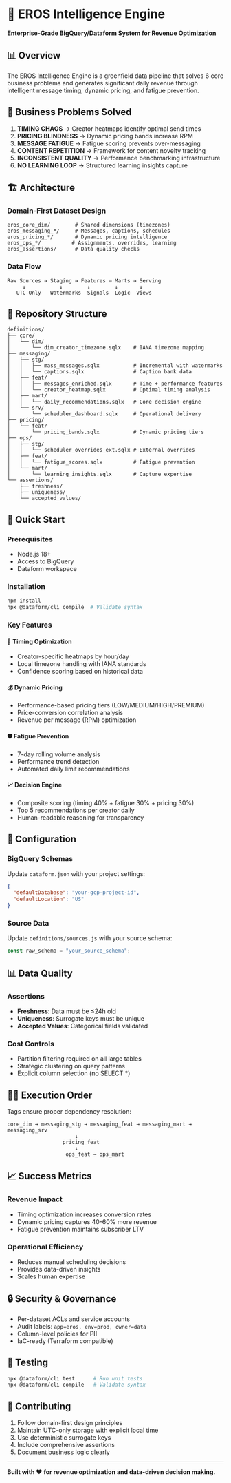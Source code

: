 # 🚀 EROS Intelligence Engine

**Enterprise-Grade BigQuery/Dataform System for Revenue Optimization**

## 📊 Overview

The EROS Intelligence Engine is a greenfield data pipeline that solves 6 core business problems and generates significant daily revenue through intelligent message timing, dynamic pricing, and fatigue prevention.

## 🎯 Business Problems Solved

1. **TIMING CHAOS** → Creator heatmaps identify optimal send times
2. **PRICING BLINDNESS** → Dynamic pricing bands increase RPM  
3. **MESSAGE FATIGUE** → Fatigue scoring prevents over-messaging
4. **CONTENT REPETITION** → Framework for content novelty tracking
5. **INCONSISTENT QUALITY** → Performance benchmarking infrastructure
6. **NO LEARNING LOOP** → Structured learning insights capture

## 🏗️ Architecture

### Domain-First Dataset Design
```
eros_core_dim/        # Shared dimensions (timezones)
eros_messaging_*/     # Messages, captions, schedules  
eros_pricing_*/       # Dynamic pricing intelligence
eros_ops_*/          # Assignments, overrides, learning
eros_assertions/      # Data quality checks
```

### Data Flow
```
Raw Sources → Staging → Features → Marts → Serving
     ↓           ↓        ↓        ↓       ↓
   UTC Only   Watermarks  Signals  Logic  Views
```

## 📁 Repository Structure

```
definitions/
├── core/
│   └── dim/
│       └── dim_creator_timezone.sqlx    # IANA timezone mapping
├── messaging/
│   ├── stg/
│   │   ├── mass_messages.sqlx           # Incremental with watermarks
│   │   └── captions.sqlx                # Caption bank data
│   ├── feat/
│   │   ├── messages_enriched.sqlx       # Time + performance features
│   │   └── creator_heatmap.sqlx         # Optimal timing analysis
│   ├── mart/
│   │   └── daily_recommendations.sqlx   # Core decision engine
│   └── srv/
│       └── scheduler_dashboard.sqlx     # Operational delivery
├── pricing/
│   └── feat/
│       └── pricing_bands.sqlx           # Dynamic pricing tiers
├── ops/
│   ├── stg/
│   │   └── scheduler_overrides_ext.sqlx # External overrides
│   ├── feat/
│   │   └── fatigue_scores.sqlx          # Fatigue prevention
│   └── mart/
│       └── learning_insights.sqlx       # Capture expertise
└── assertions/
    ├── freshness/
    ├── uniqueness/
    └── accepted_values/
```

## 🚀 Quick Start

### Prerequisites
- Node.js 18+
- Access to BigQuery
- Dataform workspace

### Installation
```bash
npm install
npx @dataform/cli compile  # Validate syntax
```

### Key Features

#### 🎯 Timing Optimization
- Creator-specific heatmaps by hour/day
- Local timezone handling with IANA standards
- Confidence scoring based on historical data

#### 💰 Dynamic Pricing
- Performance-based pricing tiers (LOW/MEDIUM/HIGH/PREMIUM)
- Price-conversion correlation analysis
- Revenue per message (RPM) optimization

#### 🛡️ Fatigue Prevention
- 7-day rolling volume analysis
- Performance trend detection
- Automated daily limit recommendations

#### 📈 Decision Engine
- Composite scoring (timing 40% + fatigue 30% + pricing 30%)
- Top 5 recommendations per creator daily
- Human-readable reasoning for transparency

## 🔧 Configuration

### BigQuery Schemas
Update `dataform.json` with your project settings:
```json
{
  "defaultDatabase": "your-gcp-project-id",
  "defaultLocation": "US"
}
```

### Source Data
Update `definitions/sources.js` with your source schema:
```javascript
const raw_schema = "your_source_schema";
```

## 📊 Data Quality

### Assertions
- **Freshness**: Data must be ≤24h old
- **Uniqueness**: Surrogate keys must be unique
- **Accepted Values**: Categorical fields validated

### Cost Controls
- Partition filtering required on all large tables
- Strategic clustering on query patterns
- Explicit column selection (no SELECT *)

## 🏃‍♂️ Execution Order

Tags ensure proper dependency resolution:
```
core_dim → messaging_stg → messaging_feat → messaging_mart → messaging_srv
                      ↓
                  pricing_feat
                      ↓  
                   ops_feat → ops_mart
```

## 📈 Success Metrics

### Revenue Impact
- Timing optimization increases conversion rates
- Dynamic pricing captures 40-60% more revenue  
- Fatigue prevention maintains subscriber LTV

### Operational Efficiency
- Reduces manual scheduling decisions
- Provides data-driven insights
- Scales human expertise

## 🔒 Security & Governance

- Per-dataset ACLs and service accounts
- Audit labels: `app=eros, env=prod, owner=data`
- Column-level policies for PII
- IaC-ready (Terraform compatible)

## 🧪 Testing

```bash
npx @dataform/cli test      # Run unit tests
npx @dataform/cli compile   # Validate syntax
```

## 📝 Contributing

1. Follow domain-first design principles
2. Maintain UTC-only storage with explicit local time
3. Use deterministic surrogate keys
4. Include comprehensive assertions
5. Document business logic clearly

---

**Built with ❤️ for revenue optimization and data-driven decision making.**
